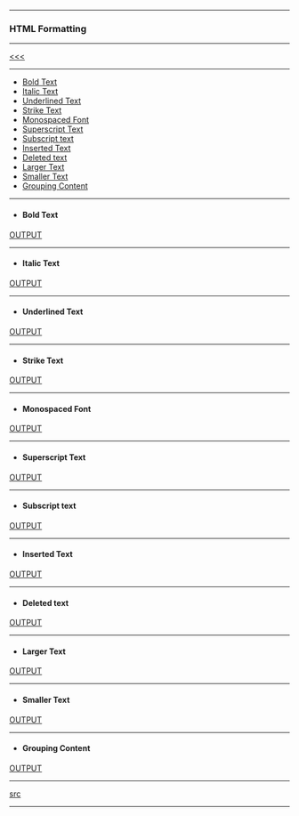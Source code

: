 
---

### HTML Formatting

---

[<<<]()

---

* <a href="#01">Bold Text</a>
* <a href="#02">Italic Text</a>
* <a href="#03">Underlined Text</a>
* <a href="#04">Strike Text</a>
* <a href="#05">Monospaced Font</a>
* <a href="#06">Superscript Text</a>
* <a href="#07">Subscript text</a>
* <a href="#08">Inserted Text</a>
* <a href="#09">Deleted text</a>
* <a href="#10">Larger Text</a>
* <a href="#11">Smaller Text</a>
* <a href="#12">Grouping Content</a>

---

* <h4 id="01">Bold Text</h4>

[OUTPUT](http://htmlpreview.github.io/?https://github.com/ttltrk/WEB/blob/master/BHM/06/06_01.HTML)


---

* <h4 id="02">Italic Text</h4>

[OUTPUT](http://htmlpreview.github.io/?https://github.com/ttltrk/WEB/blob/master/BHM/06/06_02.HTML)

---

* <h4 id="03">Underlined Text</h4>

[OUTPUT](http://htmlpreview.github.io/?https://github.com/ttltrk/WEB/blob/master/BHM/06/06_03.HTML)

---

* <h4 id="04">Strike Text</h4>

[OUTPUT](http://htmlpreview.github.io/?https://github.com/ttltrk/WEB/blob/master/BHM/06/06_04.HTML)

---

* <h4 id="05">Monospaced Font</h4>

[OUTPUT](http://htmlpreview.github.io/?https://github.com/ttltrk/WEB/blob/master/BHM/06/06_05.HTML)

---

* <h4 id="06">Superscript Text</h4>

[OUTPUT](http://htmlpreview.github.io/?https://github.com/ttltrk/WEB/blob/master/BHM/06/06_06.HTML)

---

* <h4 id="07">Subscript text</h4>

[OUTPUT](http://htmlpreview.github.io/?https://github.com/ttltrk/WEB/blob/master/BHM/06/06_07.HTML)

---

* <h4 id="08">Inserted Text</h4>

[OUTPUT](http://htmlpreview.github.io/?https://github.com/ttltrk/WEB/blob/master/BHM/06/06_08.HTML)

---

* <h4 id="09">Deleted text</h4>

[OUTPUT](http://htmlpreview.github.io/?https://github.com/ttltrk/WEB/blob/master/BHM/06/06_09.HTML)

---

* <h4 id="10">Larger Text</h4>

[OUTPUT](http://htmlpreview.github.io/?https://github.com/ttltrk/WEB/blob/master/BHM/06/06_10.HTML)

---

* <h4 id="11">Smaller Text</h4>

[OUTPUT](http://htmlpreview.github.io/?https://github.com/ttltrk/WEB/blob/master/BHM/06/06_11.HTML)

---

* <h4 id="12">Grouping Content</h4>

[OUTPUT](http://htmlpreview.github.io/?https://github.com/ttltrk/WEB/blob/master/BHM/06/06_12.HTML)

---

[src]()

---

